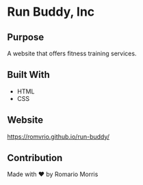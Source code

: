 # Run Buddy, Inc

## Purpose 
A website that offers fitness training services.

## Built With
* HTML
* CSS

## Website
https://romvrio.github.io/run-buddy/

## Contribution 
Made with ❤️ by Romario Morris
